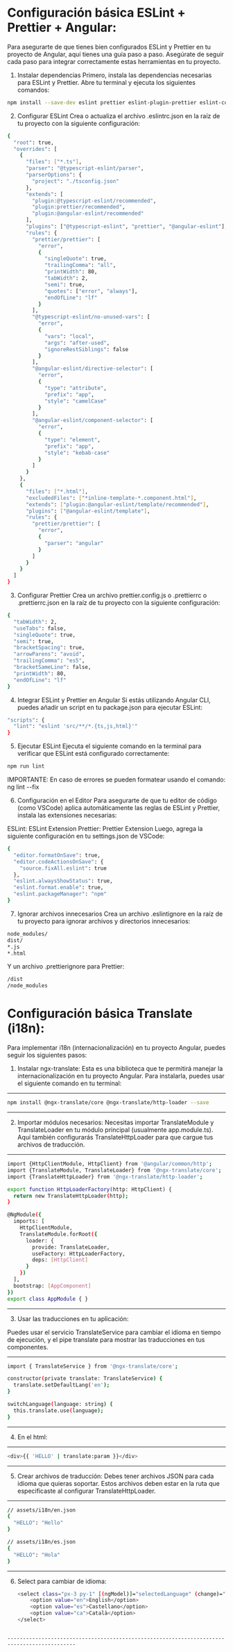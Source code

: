 # Configuración básica ESLint + Prettier + Angular:

Para asegurarte de que tienes bien configurados ESLint y Prettier en tu proyecto de Angular, aquí tienes una guía paso a paso. Asegúrate de seguir cada paso para integrar correctamente estas herramientas en tu proyecto.

1. Instalar dependencias
Primero, instala las dependencias necesarias para ESLint y Prettier. Abre tu terminal y ejecuta los siguientes comandos:

```sh
npm install --save-dev eslint prettier eslint-plugin-prettier eslint-config-prettier eslint-plugin-angular
```

2. Configurar ESLint
Crea o actualiza el archivo .eslintrc.json en la raíz de tu proyecto con la siguiente configuración:

```sh
{
  "root": true,
  "overrides": [
    {
      "files": ["*.ts"],
      "parser": "@typescript-eslint/parser",
      "parserOptions": {
        "project": "./tsconfig.json"
      },
      "extends": [
        "plugin:@typescript-eslint/recommended",
        "plugin:prettier/recommended",
        "plugin:@angular-eslint/recommended"
      ],
      "plugins": ["@typescript-eslint", "prettier", "@angular-eslint"],
      "rules": {
        "prettier/prettier": [
          "error",
          {
            "singleQuote": true,
            "trailingComma": "all",
            "printWidth": 80,
            "tabWidth": 2,
            "semi": true,
            "quotes": ["error", "always"],
            "endOfLine": "lf"
          }
        ],
        "@typescript-eslint/no-unused-vars": [
          "error",
          {
            "vars": "local",
            "args": "after-used",
            "ignoreRestSiblings": false
          }
        ],
        "@angular-eslint/directive-selector": [
          "error",
          {
            "type": "attribute",
            "prefix": "app",
            "style": "camelCase"
          }
        ],
        "@angular-eslint/component-selector": [
          "error",
          {
            "type": "element",
            "prefix": "app",
            "style": "kebab-case"
          }
        ]
      }
    },
    {
      "files": ["*.html"],
      "excludedFiles": ["*inline-template-*.component.html"],
      "extends": ["plugin:@angular-eslint/template/recommended"],
      "plugins": ["@angular-eslint/template"],
      "rules": {
        "prettier/prettier": [
          "error",
          {
            "parser": "angular"
          }
        ]
      }
    }
  ]
}
```

3. Configurar Prettier
Crea un archivo prettier.config.js o .prettierrc o .prettierrc.json en la raíz de tu proyecto con la siguiente configuración:

```sh
{
  "tabWidth": 2,
  "useTabs": false,
  "singleQuote": true,
  "semi": true,
  "bracketSpacing": true,
  "arrowParens": "avoid",
  "trailingComma": "es5",
  "bracketSameLine": false,
  "printWidth": 80,
  "endOfLine": "lf"
}
```

4. Integrar ESLint y Prettier en Angular
Si estás utilizando Angular CLI, puedes añadir un script en tu package.json para ejecutar ESLint:

```sh
"scripts": {
  "lint": "eslint 'src/**/*.{ts,js,html}'"
}
```

5. Ejecutar ESLint
Ejecuta el siguiente comando en la terminal para verificar que ESLint está configurado correctamente:

```sh
npm run lint
```

IMPORTANTE: En caso de errores se pueden formatear usando el comando: ng lint --fix


6. Configuración en el Editor
Para asegurarte de que tu editor de código (como VSCode) aplica automáticamente las reglas de ESLint y Prettier, instala las extensiones necesarias:

ESLint: ESLint Extension
Prettier: Prettier Extension
Luego, agrega la siguiente configuración en tu settings.json de VSCode:

```sh
{
  "editor.formatOnSave": true,
  "editor.codeActionsOnSave": {
    "source.fixAll.eslint": true
  },
  "eslint.alwaysShowStatus": true,
  "eslint.format.enable": true,
  "eslint.packageManager": "npm"
}
```

7. Ignorar archivos innecesarios
Crea un archivo .eslintignore en la raíz de tu proyecto para ignorar archivos y directorios innecesarios:

```sh
node_modules/
dist/
*.js
*.html
```

Y un archivo .prettierignore para Prettier:

```sh
/dist
/node_modules
```
# Configuración básica Translate (i18n):

Para implementar i18n (internacionalización) en tu proyecto Angular, puedes seguir los siguientes pasos:

1. Instalar ngx-translate: 
Esta es una biblioteca que te permitirá manejar la internacionalización en tu proyecto Angular. Para instalarla, puedes usar el siguiente comando en tu terminal:
--------------------------------------------------------------------
```sh
npm install @ngx-translate/core @ngx-translate/http-loader --save
```
--------------------------------------------------------------------

2. Importar módulos necesarios: 
Necesitas importar TranslateModule y TranslateLoader en tu módulo principal (usualmente app.module.ts). Aquí también configurarás TranslateHttpLoader para que cargue tus archivos de traducción.

----------------------------------------------------------------------------
```sh
import {HttpClientModule, HttpClient} from '@angular/common/http';
import {TranslateModule, TranslateLoader} from '@ngx-translate/core';
import {TranslateHttpLoader} from '@ngx-translate/http-loader';

export function HttpLoaderFactory(http: HttpClient) {
  return new TranslateHttpLoader(http);
}

@NgModule({
  imports: [
    HttpClientModule,
    TranslateModule.forRoot({
      loader: {
        provide: TranslateLoader,
        useFactory: HttpLoaderFactory,
        deps: [HttpClient]
      }
    })
  ],
  bootstrap: [AppComponent]
})
export class AppModule { }
```

---------------------------------------------------------------------------

3. Usar las traducciones en tu aplicación: 

Puedes usar el servicio TranslateService para cambiar el idioma en tiempo de ejecución, y el pipe translate para mostrar las traducciones en tus componentes.

-------------------------------------------------------------------------------

```sh
import { TranslateService } from '@ngx-translate/core';

constructor(private translate: TranslateService) {
  translate.setDefaultLang('en');
}

switchLanguage(language: string) {
  this.translate.use(language);
}
```

--------------------------------------------------------------------------------

4. En el html:

----------------------------------------------------------------------------------
```sh
<div>{{ 'HELLO' | translate:param }}</div>
```
------------------------------------------------------------------------------------

5. Crear archivos de traducción: Debes tener archivos JSON para cada idioma que quieras soportar. Estos archivos deben estar en la ruta que especificaste al configurar TranslateHttpLoader.

----------------------------------------------------------------------------------------
```sh
// assets/i18n/en.json
{
  "HELLO": "Hello"
}

// assets/i18n/es.json
{
  "HELLO": "Hola"
}
```
-----------------------------------------------------------------------------------------

6. Select para cambiar de idioma:

    ```sh
    <select class="px-3 py-1" [(ngModel)]="selectedLanguage" (change)="onLanguageChange()">
        <option value="en">English</option>
        <option value="es">Castellano</option>
        <option value="ca">Català</option>
    </select>
```

--------------------------------------------------------------------------------------------